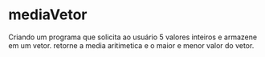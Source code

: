 # mediaVetor
Criando um programa que solicita ao usuário 5 valores inteiros e armazene em um vetor. retorne a media aritimetica e o maior e menor valor do vetor.
